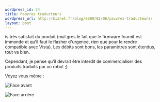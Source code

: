 ```yaml
--- 
wordpress_id: 34
title: Pauvres traducteurs
wordpress_url: http://kiznet.fr/blog/2009/02/06/pauvres-traducteurs/
layout: post
---
```

is très satisfait du produit (mal grès le fait que le firmware fournit est immonde et qu'il faut le flasher d'urgence, rien que pour le rendre compatible avec Vista). Les débits sont bons, les paramètres sont étendus, tout va bien.

Cependant, je pense qu'il devrait être interdit de commercialiser des produits traduits par un robot ;)

Voyez vous même :

![Face avant](http://img2.hostingpics.net/pics/650295avant.png)

![Face arrière](http://img2.hostingpics.net/pics/913118arriere.png)